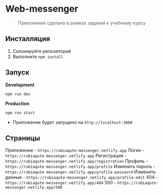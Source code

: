 # Web-messenger
> Приложение сделано в рамках задания к учебному курсу 

## Инсталляция
1. Склонируйте репозиторий
2. Выполните `npm install`

## Запуск
**Development**

`npm run dev`

**Production**

`npm run start`

* Приложение будет запущено на  `http://localhost:3000`

## Страницы

Приложение - `https://rubiaqute-messenger.netlify.app`
Логин - `https://rubiaqute-messenger.netlify.app`
Регистрация - `https://rubiaqute-messenger.netlify.app/registration`
Профиль - `https://rubiaqute-messenger.netlify.app/profile`
Изменить пароль - `https://rubiaqute-messenger.netlify.app/profile-password`
Изменить данные - `https://rubiaqute-messenger.netlify.app/profile-edit`
404 - `https://rubiaqute-messenger.netlify.app/404`
500 - `https://rubiaqute-messenger.netlify.app/500`
